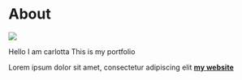 # About

![](../images/perezoso.jpg)

Hello I am carlotta This is my portfolio


Lorem ipsum dolor sit amet, consectetur adipiscing elit **[my website](https://community.emergentfutures.io/courses/5566525/content)**
